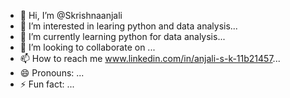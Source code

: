 - 👋 Hi, I’m @Skrishnaanjali
- 👀 I’m interested in learing python and data analysis...
- 🌱 I’m currently learning python for data analysis...
- 💞️ I’m looking to collaborate on ...
- 📫 How to reach me www.linkedin.com/in/anjali-s-k-11b21457...
- 😄 Pronouns: ...
- ⚡ Fun fact: ...

<!---
Skrishnaanjali/Skrishnaanjali is a ✨ special ✨ repository because its `README.md` (this file) appears on your GitHub profile.
You can click the Preview link to take a look at your changes.
--->
